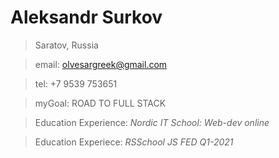 # Aleksandr Surkov

> Saratov, Russia

> email: olvesargreek@gmail.com

> tel: +7 9539 753651

> myGoal: ROAD TO FULL STACK

> Education Experience: *Nordic IT School: Web-dev online*

> Education Experiece:  *RSSchool JS FED Q1-2021*